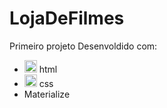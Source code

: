 # LojaDeFilmes
Primeiro projeto Desenvoldido com:
- <img height="20em" src="https://img.shields.io/badge/HTML5-E34F26?style=for-the-badge&logo=html5&logoColor=white"/> html 
- <img height="20em" src="https://img.shields.io/badge/CSS3-1572B6?style=for-the-badge&logo=css3&logoColor=white"/> css 
- Materialize
